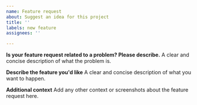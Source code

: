 ```yaml
---
name: Feature request
about: Suggest an idea for this project
title: ''
labels: new feature
assignees: ''

---
```


**Is your feature request related to a problem? Please describe.**
A clear and concise description of what the problem is.

**Describe the feature you'd like**
A clear and concise description of what you want to happen.

**Additional context**
Add any other context or screenshots about the feature request here.
